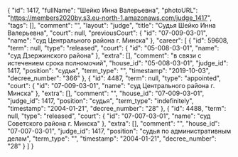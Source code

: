 {
    "id": 1417,
    "fullName": "Шейко Инна Валерьевна",
    "photoURL": "https://members2020by.s3.eu-north-1.amazonaws.com/judge_1417",
    "tags": [],
    "comment": "",
    "layout": "judge",
    "title": "Судья Шейко Инна Валерьевна",
    "court": null,
    "previousCourt": {
        "id": "07-009-03-01",
        "name": "суд Центрального района г. Минска"
    },
    "career": [
        {
            "id": 59608,
            "term": null,
            "type": "released",
            "court": {
                "id": "05-008-03-01",
                "name": "суд Дзержинского района"
            },
            "extra": [],
            "comment": "в связи с истечением срока полномочий",
            "house_id": "05-008-03-01",
            "judge_id": 1417,
            "position": "судья",
            "term_type": "",
            "timestamp": "2019-10-03",
            "decree_number": "366"
        },
        {
            "id": 4487,
            "term": null,
            "type": "appointed",
            "court": {
                "id": "07-009-03-01",
                "name": "суд Центрального района г. Минска"
            },
            "extra": [],
            "comment": "",
            "house_id": "07-009-03-01",
            "judge_id": 1417,
            "position": "судья",
            "term_type": "indefinitely",
            "timestamp": "2004-01-21",
            "decree_number": "28"
        },
        {
            "id": 4488,
            "term": null,
            "type": "released",
            "court": {
                "id": "07-007-03-01",
                "name": "суд Советского района г. Минска"
            },
            "extra": [],
            "comment": "",
            "house_id": "07-007-03-01",
            "judge_id": 1417,
            "position": "судья по административным делам",
            "term_type": "",
            "timestamp": "2004-01-21",
            "decree_number": "28"
        }
    ]
}
